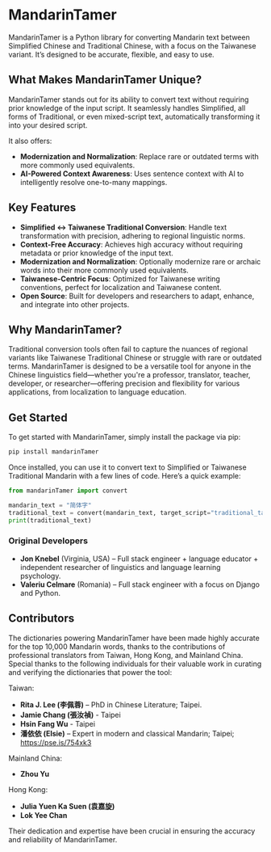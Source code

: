 # MandarinTamer  

MandarinTamer is a Python library for converting Mandarin text between Simplified Chinese and Traditional Chinese, with a focus on the Taiwanese variant. It’s designed to be accurate, flexible, and easy to use.  

## What Makes MandarinTamer Unique?  

MandarinTamer stands out for its ability to convert text without requiring prior knowledge of the input script. It seamlessly handles Simplified, all forms of Traditional, or even mixed-script text, automatically transforming it into your desired script.  

It also offers:  

- **Modernization and Normalization**: Replace rare or outdated terms with more commonly used equivalents.  
- **AI-Powered Context Awareness**: Uses sentence context with AI to intelligently resolve one-to-many mappings.  

## Key Features  

- **Simplified ↔ Taiwanese Traditional Conversion**: Handle text transformation with precision, adhering to regional linguistic norms.  
- **Context-Free Accuracy**: Achieves high accuracy without requiring metadata or prior knowledge of the input text.  
- **Modernization and Normalization**: Optionally modernize rare or archaic words into their more commonly used equivalents.  
- **Taiwanese-Centric Focus**: Optimized for Taiwanese writing conventions, perfect for localization and Taiwanese content.  
- **Open Source**: Built for developers and researchers to adapt, enhance, and integrate into other projects.  

## Why MandarinTamer?  

Traditional conversion tools often fail to capture the nuances of regional variants like Taiwanese Traditional Chinese or struggle with rare or outdated terms. MandarinTamer is designed to be a versatile tool for anyone in the Chinese linguistics field—whether you're a professor, translator, teacher, developer, or researcher—offering precision and flexibility for various applications, from localization to language education.

## Get Started  

To get started with MandarinTamer, simply install the package via pip:

```bash
pip install mandarinTamer
```

Once installed, you can use it to convert text to Simplified or Taiwanese Traditional Mandarin with a few lines of code. Here’s a quick example:

```python
from mandarinTamer import convert

mandarin_text = "简体字"
traditional_text = convert(mandarin_text, target_script="traditional_taiwan")
print(traditional_text)
```

### Original Developers

- **Jon Knebel** (Virginia, USA) – Full stack engineer + language educator + independent researcher of linguistics and language learning psychology.
- **Valeriu Celmare** (Romania) – Full stack engineer with a focus on Django and Python.

## Contributors  

The dictionaries powering MandarinTamer have been made highly accurate for the top 10,000 Mandarin words, thanks to the contributions of professional translators from Taiwan, Hong Kong, and Mainland China. Special thanks to the following individuals for their valuable work in curating and verifying the dictionaries that power the tool:

Taiwan:

- **Rita J. Lee (李佩蓉)** – PhD in Chinese Literature; Taipei.
- **Jamie Chang (張汝禎)** - Taipei
- **Hsin Fang Wu** - Taipei
- **潘依依 (Elsie)** – Expert in modern and classical Mandarin; Taipei; <https://pse.is/754xk3>

Mainland China:

- **Zhou Yu**

Hong Kong:

- **Julia Yuen Ka Suen (袁嘉旋)**
- **Lok Yee Chan**

Their dedication and expertise have been crucial in ensuring the accuracy and reliability of MandarinTamer.
